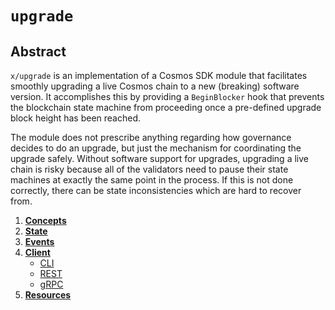 <!--
order: 0
title: Upgrade Overview
parent:
  title: "upgrade"
-->

# `upgrade`

## Abstract

`x/upgrade` is an implementation of a Cosmos SDK module that facilitates smoothly
upgrading a live Cosmos chain to a new (breaking) software version. It accomplishes this by
providing a `BeginBlocker` hook that prevents the blockchain state machine from
proceeding once a pre-defined upgrade block height has been reached.

The module does not prescribe anything regarding how governance decides to do an
upgrade, but just the mechanism for coordinating the upgrade safely. Without software
support for upgrades, upgrading a live chain is risky because all of the validators
need to pause their state machines at exactly the same point in the process. If
this is not done correctly, there can be state inconsistencies which are hard to
recover from.

<!-- TOC -->
1. **[Concepts](01_concepts.md)**
2. **[State](02_state.md)**
3. **[Events](03_events.md)**
4. **[Client](04_client.md)**
    * [CLI](04_client.md#cli)
    * [REST](04_client.md#rest)
    * [gRPC](04_client.md#grpc)
5. **[Resources](05_resources.md)**
